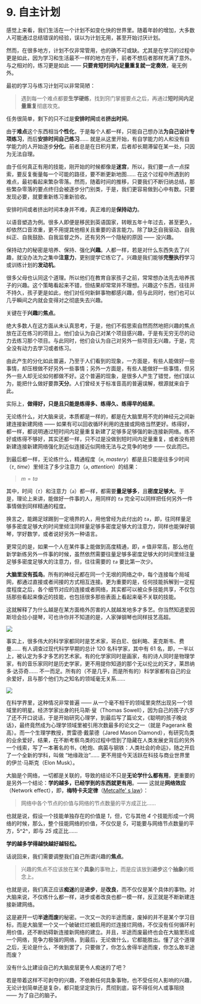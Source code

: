 # 9. 自主计划

感觉上来看，我们生活在一个计划不如变化快的世界里。随着年龄的增加，大多数人可能通过总结错误的经验，误以为计划无用，甚至开始讨厌计划。

然而，在很多地方，计划不仅非常管用，也的确不可或缺。尤其是在学习的过程中更是如此，因为学习和生活最不一样的地方在于，前者不想后者那样充满了意外。与之相对的，练习更是如此 ——  **只要肯短时间内足量重复就一定奏效**，毫无例外。

最初的学习与练习计划可以非常简陋：

> 遇到每一个难点都要**生学硬练**，找到窍门掌握要点之后，再通过**短时间内足量重复**彻底攻克。

任务很简单，剩下的只不过是**安排时间**或者**挤出时间**。

由于**难点**这个东西相当**个性化**，于是每个人都一样，只能自己想办法**为自己设计专项练习**，而后**安排时间自己练习**…… 就是从这里开始，有自学能力的人和没有自学能力的人开始逐步**分化**。前者总是在日积月累，后者却长期滞留在某一处，只因为无法自理。

由于任何真正有用的技能，刚开始的时候都像是**迷宫**，所以，我们要一点一点探索，要反复衡量每一个可能的路径，要不断更新地图…… 在这个过程中所遇到的难点，最初看起来繁杂零落。然而，随着时间的推移，只要我们不断归纳总结，那些繁杂零落的要点终归会被逐步分门别类，于是，我们更容易做到心中有数。只要发现必要，就要重新练习重新验收。

安排时间或者挤出时间本身并不难，真正难的是**保持动力**。

以语音塑造为例。很多人即便是移民到英语国家，转眼五年十年过去，甚至更久，却依然口音浓重，更不用提其他相关且重要的语言能力。除了缺乏自我驱动、自我纠正、自我鼓励、自我监督之外，还有另外一个隐秘的原因 —— 没兴趣。

保持动力的秘密是培养、保持、强化**兴趣**。人都一样，若是对什么东西失去了兴趣，就没办法为之集中**注意力**，更别提学它练它了。兴趣是我们能够**完整执行**学习或训练计划的**发动机**。

很多父母也认同这个道理。所以他们在教育自家孩子之前，常常想办法先去培养孩子的兴趣。这个策略看起来不错，但结果却常常并不理想。兴趣这个东西，往往并不持久，孩子更是如此，他们对任何新鲜事物都感兴趣，但与此同时，他们也可以几乎瞬间之内就会变得对之彻底失去兴趣。

关键在于**兴趣**的**焦点**。

绝大多数人在这方面从未认真思考，于是，他们不假思索自然而然地把兴趣的焦点放在正在练习的项目上。他们会认为自己对某个项目感兴趣，于是有无穷无尽的动力去练习那个项目。与此同时，他们会认为自己对另外一些项目无兴趣，于是，完全没有动力去学习或者练习。

由此产生的分化如此普遍，乃至于人们看到的现象，一方面是，有些人能做好一些事情，却压根做不好另外一些事情；另外一方面是，有些人能做好一些事情，但另外一些人却无论如何都做不好。这个普遍的现象，是很多人产生了错觉，他们误以为，能把什么做好要靠**天分**。人们曾经关于标准音高的普遍误解，根源就来自于此。

实际上，**做得好，只是且只能是练得多、练得久、练得早的结果**。

无论练什么，对大脑来说，本质都是一样的，都是在大脑里用不完的神经元之间新建连接新建网络  —— 如果有可以回收循环利用的连接或网络当然更好。练得好，都一样，都说明通过短时间内足量重复新建了足够多足够强的新连接新网络。练不好或练得不够好，其实还都一样，只不过是没做到短时间内足量重复，或者没有把新建连接新建网络强化到近似连接近似网络无法与之竞争的地步 —— 仅此而已。

到最后都一样，无论练什么，精通程度（*`m`*, *mastery*）都是且只能是往多少时间（*`t`*, *time*）里倾注了多少注意力（*`a`*, *attention*）的结果：

> $m = ta$

其中，时间（*`t`*）和注意力（*`a`*）都一样，都需要**量足够多**，且**密度足够大**。于是，理论上来讲，能做好一件事的人，用同样的 *`ta`* 完全可以同样把任何另外一件事情做到同样精通的程度。

换言之，能踢足球踢到一定境界的人，用他曾经为此付出的 *`ta`*，即，往同样量足够多密度足够大的时间里倾注同样量足够多密度足够大的注意力，同样也能弹好钢琴，学好数学，或者说好另外一种语言。

更常见的是，如果一个人在某件事上能做到高度精通，即，*`m`* 值非常高，那么他在新学新练另外一件事的时候，虽然依然需要往量足够多密度足够大的时间里倾注量足够多密度足够大的注意力，但，往往需要的 *`ta`* 要比第一次少。

**大脑里没有孤岛**。所有的神经元都在同一个无垠的网络之中，每个连接每个局域网，都通过直接或者间接的方式相互连接。更为重要的是，任何技能拆解到一定程度程度之后，各个细节对应的连接或者网络，其实都可以被众多技能共享，不仅包括那些看起来像近的技能，也包括很多那些表面上看起来毫不关联的技能。

这就解释了为什么越是在某方面格外厉害的人就越发地多才多艺。你当然知道爱因斯坦会拉小提琴，可也许你并不知道的是，人家弹钢琴也同样技艺高超。

![](/images/einstein-playing-piano.png)

事实上，很多伟大的科学家都同时是艺术家，哥白尼、伽利略、麦克斯韦、费曼…… 有人调查过现代科学早期的总计 120 名科学家，其中有 61 名，即，一半以上，被认定为多才多艺的艺术家。有的化学家同时是画家，有的诗人同时是物理学家，有的音乐家同时是历史学家，更不用提你知道的那个无以伦比的天才，莱昂纳多·达芬奇…… 不一而足。所有的（不是几乎，而是所有的）科学家都有自己的业余爱好，且与那个他们为之知名的领域毫无关系……

![](/images/hidden-connection.png)

在科学界里，这种情况非常普遍 —— 从一个毫不相干的领域里突然出现另一个领域里的明星。经济学家出身的托马斯·叟（Thomas Sowell），因为自己的孩子六岁了还不开口说话，于是开始研究心理学，到最后写了篇论文，《聪明的孩子晚说话》，最终竟然成为心理学领域里被引用次数最多的论文之一（就是 Pagerank 极高）。而一个生理学教授，贾雷德·戴蒙德（Jared Mason Diamond），有研究鸟类的业余爱好，结果，在不断考察鸟类的过程中悟到了隐藏在人类发展史背后的另外一个线索，写了一本著名的书，《枪炮、病菌与钢铁：人类社会的命运》，随之开启了一个全新的学科，叫做 “地缘政治”…… 更不用提今天活跃在科技与商业世界里的伊兰·马斯克（Elon Musk）。

大脑是个网络，一切都是关联的，导致的结论不只是**无论学什么都有用**，更重要的是另外一个结论：**学的越多，已经学到的东西就更有用**。—— 这就是**网络效应**（Network effect），即，**梅特卡夫定律**（[Metcalfe' s law](https://en.wikipedia.org/?curid=65776)）：

> 网络中各个节点的价值与网络的节点数量的平方成正比……

也就是说，假设一个技能单独存在的价值是 *1*，但，它与其他 *4* 个技能形成一个网络的时候，那么，整个技能网络的价值，不仅仅是 *5*，可能要与网络节点数量的平方，5^2^，即与 *25* 成正比……

**学的越多学得越快越好越轻松。**

话说回来，我们需要调整我们自己所谓兴趣的**焦点**。

> 兴趣的焦点不应该放在某个**具象**的事物上，而是应该放到**进步**这个**抽象**的概念上。

也就是说，我们真正应该**痴迷**的是**进步**，是**改良**，而不仅仅是某个具体的事物。对大脑来说，不仅练什么都一样，进步或者改良也都一模一样，反正就是不断新建连接新建网络。

这是避开一切**半途而废**的秘密。一次又一次的半途而废，废掉的并不是某个学习目标，而是大脑里一个又一个破破烂烂被启用的烂连接烂网络，不仅没有任何循环利用价值，还不断妨碍新连接新网络的建立。并且，半途而废最终也会在大脑里形成一个网络，竞争力极强的网络，到最后，无论做什么，它都能胜出。懂了这个道理之后，无论是什么，不做到罢了，只要做了，你怎么舍得半途而废，你怎么敢半途而废？

没有什么比建设自己的大脑皮层更令人痴迷的了吧？

若是带着这样不可剥夺的兴趣，不依赖任何具象事物，也不受任何人影响的兴趣，无论计划简单还是复杂，都只能坚定执行，贯彻到底，容不得任何人或事阻挠 —— 为了自己的脑子。
